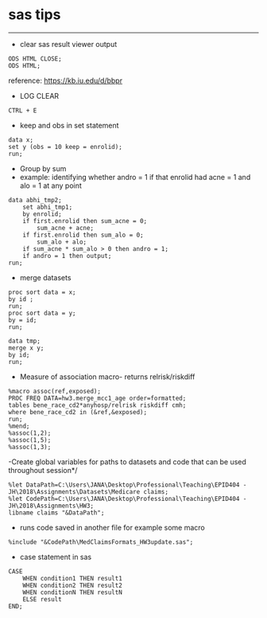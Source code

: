 # sas tips
---

- clear sas result viewer output 
```
ODS HTML CLOSE;
ODS HTML;
```
reference: https://kb.iu.edu/d/bbpr

- LOG CLEAR
```
CTRL + E
```

- keep and obs in set statement
```
data x;
set y (obs = 10 keep = enrolid);
run;
```
- Group by sum 
- example: identifying whether andro = 1 if that enrolid had acne = 1 and alo = 1 at any point
```
data abhi_tmp2;
	set abhi_tmp1;
	by enrolid;
	if first.enrolid then sum_acne = 0;
		sum_acne + acne;
	if first.enrolid then sum_alo = 0;
		sum_alo + alo;
	if sum_acne * sum_alo > 0 then andro = 1;
	if andro = 1 then output;
run;
```
- merge datasets
```
proc sort data = x;
by id ;
run;
proc sort data = y;
by = id;
run;

data tmp;
merge x y;
by id;
run;
```
- Measure of association macro- returns relrisk/riskdiff
```
%macro assoc(ref,exposed);
PROC FREQ DATA=hw3.merge_mcc1_age order=formatted;
tables bene_race_cd2*anyhosp/relrisk riskdiff cmh;
where bene_race_cd2 in (&ref,&exposed);
run;
%mend;
%assoc(1,2);
%assoc(1,5);
%assoc(1,3);
```
-Create global variables for paths to datasets and code that can be used throughout session*/
```
%let DataPath=C:\Users\JANA\Desktop\Professional\Teaching\EPID404 - JH\2018\Assignments\Datasets\Medicare claims;
%let CodePath=C:\Users\JANA\Desktop\Professional\Teaching\EPID404 - JH\2018\Assignments\HW3;
libname claims "&DataPath";
```

- runs code saved in another file for example some macro
```
%include "&CodePath\MedClaimsFormats_HW3update.sas";
```

- case statement in sas

```
CASE
    WHEN condition1 THEN result1
    WHEN condition2 THEN result2
    WHEN conditionN THEN resultN
    ELSE result
END; 
```
